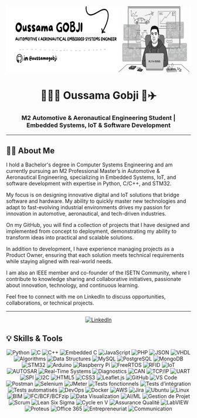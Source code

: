 <p align="center">
  <img src="ougogithub.png" alt="Header" height="180"/>
</p>

<h1 align="center">🧑🏻‍💻 Oussama Gobji 🚗✈️</h1>
<h3 align="center">M2 Automotive & Aeronautical Engineering Student | Embedded Systems, IoT & Software Development</h3>

---

## 👨‍💻 About Me

I hold a Bachelor's degree in Computer Systems Engineering and am currently pursuing an M2 Professional Master’s in Automotive & Aeronautical Engineering, specializing in Embedded Systems, IoT, and software development with expertise in Python, C/C++, and STM32.  

My focus is on designing innovative digital and IoT solutions that bridge software and hardware. My ability to quickly master new technologies and adapt to fast-evolving industrial environments drives my passion for innovation in automotive, aeronautical, and tech-driven industries.

On my GitHub, you will find a collection of projects that I have designed and implemented from concept to deployment, demonstrating my ability to transform ideas into practical and scalable solutions.

In addition to development, I have experience managing projects as a Product Owner, ensuring that each solution meets technical requirements while staying aligned with real-world needs.

I am also an IEEE member and co-founder of the ISETN Community, where I contribute to knowledge sharing and collaborative initiatives, passionate about innovation, technology, and continuous learning.

Feel free to connect with me on LinkedIn to discuss opportunities, collaborations, or technical projects.

---
<p align="center"> <a href="https://www.linkedin.com/in/oussamagobji"> <img src="https://img.shields.io/badge/LinkedIn-0A66C2?logo=linkedin&logoColor=white" alt="LinkedIn"/> </a> </p>

## 💡 Skills & Tools

<p align="center">

  <!-- 🧠 Programming Languages -->
  <img src="https://img.shields.io/badge/Python-3776AB?logo=python&logoColor=white" alt="Python"/>
  <img src="https://img.shields.io/badge/C-00599C?logo=c&logoColor=white" alt="C"/>
  <img src="https://img.shields.io/badge/C++-00599C?logo=c%2B%2B&logoColor=white" alt="C++"/>
  <img src="https://img.shields.io/badge/Embedded%20C-00599C?logo=c&logoColor=white" alt="Embedded C"/>
  <img src="https://img.shields.io/badge/JavaScript-F7DF1E?logo=javascript&logoColor=black" alt="JavaScript"/>
  <img src="https://img.shields.io/badge/PHP-777BB4?logo=php&logoColor=white" alt="PHP"/>
  <img src="https://img.shields.io/badge/JSON-000000?logo=json&logoColor=white" alt="JSON"/>
  <img src="https://img.shields.io/badge/VHDL-0080FF?logoColor=white" alt="VHDL"/>
  
  <!-- 🧩 Data Structures & Databases -->
  <img src="https://img.shields.io/badge/Algorithms-4B8BBE?logoColor=white" alt="Algorithms"/>
  <img src="https://img.shields.io/badge/Data%20Structures-306998?logoColor=white" alt="Data Structures"/>
  <img src="https://img.shields.io/badge/MySQL-4479A1?logo=mysql&logoColor=white" alt="MySQL"/>
  <img src="https://img.shields.io/badge/PostgreSQL-4169E1?logo=postgresql&logoColor=white" alt="PostgreSQL"/>
  <img src="https://img.shields.io/badge/MongoDB-47A248?logo=mongodb&logoColor=white" alt="MongoDB"/>

  <!-- ⚙️ Embedded Systems & IoT -->
  <img src="https://img.shields.io/badge/STM32-0080FF?logo=stmicroelectronics&logoColor=white" alt="STM32"/>
  <img src="https://img.shields.io/badge/Arduino-00979D?logo=arduino&logoColor=white" alt="Arduino"/>
  <img src="https://img.shields.io/badge/Raspberry%20Pi-A22846?logo=raspberrypi&logoColor=white" alt="Raspberry Pi"/>
  <img src="https://img.shields.io/badge/FreeRTOS-009688?logoColor=white" alt="FreeRTOS"/>
  <img src="https://img.shields.io/badge/RFID-4CAF50?logoColor=white" alt="RFID"/>
  <img src="https://img.shields.io/badge/IoT-00BFA6?logoColor=white" alt="IoT"/>

  <!-- 🚗 Automotive & Aeronautical -->
  <img src="https://img.shields.io/badge/AUTOSAR-FF6F00?logoColor=white" alt="AUTOSAR"/>
  <img src="https://img.shields.io/badge/Real--Time%20Systems-000000?logoColor=white" alt="Real-Time Systems"/>
  <img src="https://img.shields.io/badge/Diagnostics-6610f2?logoColor=white" alt="Diagnostics"/>
  <img src="https://img.shields.io/badge/Bus%20CAN-000000?logoColor=white" alt="CAN"/>
  <img src="https://img.shields.io/badge/TCP%2FIP-0077C8?logo=ethernet&logoColor=white" alt="TCP/IP"/>
  <img src="https://img.shields.io/badge/UART-000000?logoColor=white" alt="UART"/>
  <img src="https://img.shields.io/badge/SPI-000000?logoColor=white" alt="SPI"/>
  <img src="https://img.shields.io/badge/I2C-000000?logoColor=white" alt="I2C"/>

  <!-- 🌐 Web Development -->
  <img src="https://img.shields.io/badge/HTML5-E34F26?logo=html5&logoColor=white" alt="HTML5"/>
  <img src="https://img.shields.io/badge/CSS3-1572B6?logo=css3&logoColor=white" alt="CSS3"/>
  <img src="https://img.shields.io/badge/Leaflet.js-199900?logo=leaflet&logoColor=white" alt="Leaflet.js"/>
  <img src="https://img.shields.io/badge/GitHub-181717?logo=github&logoColor=white" alt="GitHub"/>
  <img src="https://img.shields.io/badge/VS%20Code-007ACC?logo=visualstudiocode&logoColor=white" alt="VS Code"/>

  <!-- 🧪 Testing & QA -->
  <img src="https://img.shields.io/badge/Postman-FF6C37?logo=postman&logoColor=white" alt="Postman"/>
  <img src="https://img.shields.io/badge/Selenium-43B02A?logo=selenium&logoColor=white" alt="Selenium"/>
  <img src="https://img.shields.io/badge/JMeter-D22128?logo=apachejmeter&logoColor=white" alt="JMeter"/>
  <img src="https://img.shields.io/badge/Functional%20Testing-1F77B4?logoColor=white" alt="Tests fonctionnels"/>
  <img src="https://img.shields.io/badge/Integration%20Testing-1F77B4?logoColor=white" alt="Tests d’intégration"/>
  <img src="https://img.shields.io/badge/Automated%20Testing-1F77B4?logoColor=white" alt="Tests automatisés"/>

  <!-- 🚀 DevOps & Cloud -->
  <img src="https://img.shields.io/badge/DevOps-2496ED?logo=docker&logoColor=white" alt="DevOps"/>
  <img src="https://img.shields.io/badge/Docker-2496ED?logo=docker&logoColor=white" alt="Docker"/>
  <img src="https://img.shields.io/badge/AWS-232F3E?logo=amazonaws&logoColor=white" alt="AWS"/>
  <img src="https://img.shields.io/badge/Jira-0052CC?logo=jira&logoColor=white" alt="Jira"/>
  <img src="https://img.shields.io/badge/Ubuntu-E95420?logo=ubuntu&logoColor=white" alt="Ubuntu"/>
  <img src="https://img.shields.io/badge/Linux-000000?logo=linux&logoColor=white" alt="Linux"/>

  <!-- 🧱 BIM / Digital Twin -->
  <img src="https://img.shields.io/badge/BIM-005B96?logoColor=white" alt="BIM"/>
  <img src="https://img.shields.io/badge/IFC%20%2F%20BCF%20%2F%20BCFzip-0A66C2?logoColor=white" alt="IFC/BCF/BCFzip"/>

  <!-- 🤖 Data, AI & Visualization -->
  <img src="https://img.shields.io/badge/Data%20Visualization-4CAF50?logoColor=white" alt="Data Visualization"/>
  <img src="https://img.shields.io/badge/AI%20%2F%20ML-FF6F00?logo=tensorflow&logoColor=white" alt="AI/ML"/>

  <!-- 🧩 Project Management & Methodologies -->
  <img src="https://img.shields.io/badge/Gestion%20de%20Projet-007ACC?logoColor=white" alt="Gestion de Projet"/>
  <img src="https://img.shields.io/badge/Scrum-6DB33F?logoColor=white" alt="Scrum"/>
  <img src="https://img.shields.io/badge/Lean%20Six%20Sigma-000000?logoColor=white" alt="Lean Six Sigma"/>
  <img src="https://img.shields.io/badge/Cycle%20en%20V-007396?logoColor=white" alt="Cycle en V"/>
  <img src="https://img.shields.io/badge/Assurance%20Qualité-00A859?logoColor=white" alt="Assurance Qualité"/>

  <!-- 🧰 Tools -->
  <img src="https://img.shields.io/badge/LabVIEW-FFDB00?logo=labview&logoColor=black" alt="LabVIEW"/>
  <img src="https://img.shields.io/badge/Proteus-0066CC?logoColor=white" alt="Proteus"/>
  <img src="https://img.shields.io/badge/Office%20365-D83B01?logo=microsoftoffice&logoColor=white" alt="Office 365"/>

  <!-- 💬 Soft Skills -->
  <img src="https://img.shields.io/badge/Entrepreneuriat-FF8C00?logoColor=white" alt="Entrepreneuriat"/>
  <img src="https://img.shields.io/badge/Communication-4CAF50?logoColor=white" alt="Communication"/>

</p>
